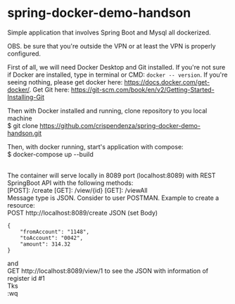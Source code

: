 # spring-docker-demo-handson
Simple application that involves Spring Boot and Mysql all dockerized.

OBS. be sure that you're outside the VPN or at least the VPN is properly configured.

First of all, we will need Docker Desktop and Git installed. If you're not sure if Docker are installed, type in terminal or CMD: ```docker -- version```. If you're seeing nothing, please get docker here: https://docs.docker.com/get-docker/. Get Git here: https://git-scm.com/book/en/v2/Getting-Started-Installing-Git

Then with Docker installed and running, clone repository to you local machine<br>
$ git clone https://github.com/crispendenza/spring-docker-demo-handson.git

Then, with docker running, start's application with compose:<br>
$ docker-compose up --build
<br><br>

The container will serve locally in 8089 port (localhost:8089) with REST SpringBoot API with the following methods:
<br>
[POST]: /create
[GET]: /view/{id}
[GET]: /viewAll
<br>
Message type is JSON. Consider to user POSTMAN. 
Example to create a resource:
<br>
POST http://localhost:8089/create
JSON (set Body)
```
{
    "fromAccount": "1148",
    "toAccount": "0042", 
    "amount": 314.32
}
```
and 
<br>
GET http://localhost:8089/view/1
to see the JSON with information of register id #1
<br>
Tks
<br>
:wq
